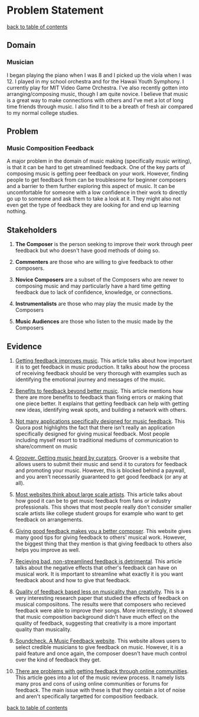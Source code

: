 # Problem Statement
[back to table of contents](/assignments/assignment2/contents.md)

## Domain
### Musician
I began playing the piano when I was 8 and I picked up the viola when I was 12. I played in my school orchestra and for the Hawaii Youth Symphony. I currently play for MIT Video Game Orchestra. I've also recently gotten into arranging/composing music, though I am quite novice. I believe that music is a great way to make connections with others and I've met a lot of long time friends through music. I also find it to be a breath of fresh air compared to my normal college studies.

## Problem
### Music Composition Feedback
A major problem in the domain of music making (specifically music writing), is that it can be hard to get streamlined feedback. One of the key parts of composing music is getting peer feedback on your work. However, finding people to get feedback from can be troublesome for beginner composers and a barrier to them further exploring this aspect of music. It can be uncomfortable for someone with a low confidence in their work to directly go up to someone and ask them to take a look at it. They might also not even get the type of feedback they are looking for and end up learning nothing.

## Stakeholders

1. **The Composer** is the person seeking to improve their work through peer feedback but who doesn't have good methods of doing so.

2. **Commenters** are those who are willing to give feedback to other composers.

3. **Novice Composers** are a subset of the Composers who are newer to composing music and may particularly have a hard time getting feedback due to lack of confidence, knowledge, or connections.

4. **Instrumentalists** are those who may play the music made by the Composers

5. **Music Audiences** are those who listen to the music made by the Composers


## Evidence

1. [Getting feedback improves music](https://dannydemosi.medium.com/music-production-the-importance-of-feedback-f167243e2307). This article talks about how important it is to get feedback in music production. It talks about how the process of receiving feedback should be very thorough with examples such as identifying the emotional journey and messages of the music.

2. [Benefits to feedback beyond better music](https://www.edmprod.com/5-tips-gathering-feedback/#:~:text=Music%20feedback%20gives%20you%20new,but%20also%20to%20enhance%20it.). This article mentions how there are more benefits to feedback than fixing errors or making that one piece better. It explains that getting feedback can help with getting new ideas, identifying weak spots, and building a network with others.

3. [Not many applications specifically designed for music feedback](https://www.quora.com/Is-there-an-online-community-of-composers-where-I-can-go-to-get-feedback-on-my-work). This Quora post highlights the fact that there isn't really an application specifically designed for giving musical feedback. Most people including myself resort to traditional mediums of communication to share/comment on music

4. [Groover. Getting music heard by curators](https://groover.co/en/?utm_source=google&utm_medium=partner&utm_campaign=how_to_get_feedback_on_my_music_bandzoogle_en). Groover is a website that allows users to submit their music and send it to curators for feedback and promoting your music. However, this is blocked behind a paywall, and you aren't necessarily guaranteed to get good feedback (or any at all).

5. [Most websites think about large scale artists](https://bandzoogle.com/blog/how-to-get-feedback-on-your-music). This article talks about how good it can be to get music feedback from fans or industry professionals. This shows that most people really don't consider smaller scale artists like college student groups for example who want to get feedback on arrangements.

6. [Giving good feedback makes you a better composer](https://www.ascap.com/news-events/articles/2017/07/giving-better-song-feedback). This website gives many good tips for giving feedback to others' musical work. However, the biggest thing that they mention is that giving feedback to others also helps you improve as well.

7. [Recieving bad, non-streamlined feedback is detrimental](https://blog.tonicaudio.com/music-feedback/#:~:text=If%20you%20are%20just%20playing,ll%20receive%20more%20specific%20answers.). This article talks about the negative effects that other's feedback can have on musical work. It is important to streamline what exactly it is you want feedback about and how to give that feedback.

8. [Quality of feedback based less on musicality than creativity](https://ceur-ws.org/Vol-1407/AInF2015paper4.pdf). This is a very interesting research paper that studied the effects of feedback on musical composiitons. The results were that composers who recieved feedback were able to improve their songs. More interestingly, it showed that music composition background didn't have much effect on the quality of feedback, suggesting that creativity is a more important quality than musicality.

9. [Soundcheck. A Music Feedback website](https://soundbetter.com/products/soundcheck). This website allows users to select credible musicians to give feedback on music. However, it is a paid feature and once again, the composer doesn't have much control over the kind of feedback they get.

10. [There are problems with getting feedback through online communities](https://musicreviewworld.com/get-feedback-on-your-music/). This article goes into a lot of the music review process. It namely lists many pros and cons of using online communities or forums for feedback. The main issue with these is that they contain a lot of noise and aren't specifically targetted for composition feedback.

[back to table of contents](/assignments/assignment2/contents.md)
